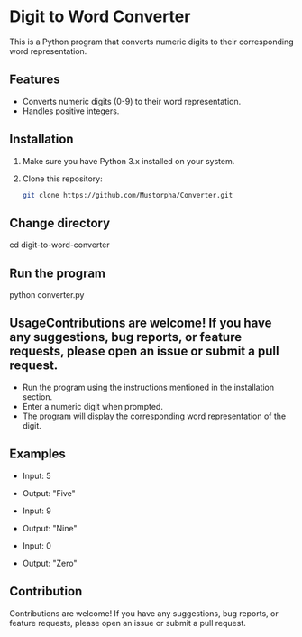 # Digit to Word Converter

This is a Python program that converts numeric digits to their corresponding word representation.

## Features

- Converts numeric digits (0-9) to their word representation.
- Handles positive integers.

## Installation

1. Make sure you have Python 3.x installed on your system.
2. Clone this repository:

   ```bash
   git clone https://github.com/Mustorpha/Converter.git

## Change directory
cd digit-to-word-converter

## Run the program
python converter.py

## UsageContributions are welcome! If you have any suggestions, bug reports, or feature requests, please open an issue or submit a pull request.
- Run the program using the instructions mentioned in the installation section.
- Enter a numeric digit when prompted.
- The program will display the corresponding word representation of the digit.

## Examples
- Input: 5
- Output: "Five"

- Input: 9
- Output: "Nine"

- Input: 0
- Output: "Zero"

## Contribution
Contributions are welcome! If you have any suggestions, bug reports, or feature requests, please open an issue or submit a pull request.
